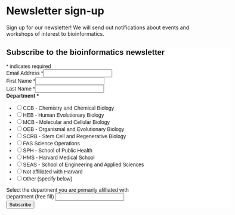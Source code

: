 # Newsletter sign-up

Sign up for our newsletter! We will send out notifications about events and workshops of interest to bioinformatics.

<div id="mc_embed_shell">
      <link href="//cdn-images.mailchimp.com/embedcode/classic-061523.css" rel="stylesheet" type="text/css">
  <style type="text/css">
        #mc_embed_signup{background:#fff; false;clear:left; font:14px Helvetica,Arial,sans-serif; width: 600px;}
        /* Add your own Mailchimp form style overrides in your site stylesheet or in this style block.
           We recommend moving this block and the preceding CSS link to the HEAD of your HTML file. */
</style>
<div id="mc_embed_signup">
    <form action="https://harvard.us11.list-manage.com/subscribe/post?u=0f55789a3c19c26eaa5f369e0&amp;id=787777b77c&amp;f_id=000315e1f0" method="post" id="mc-embedded-subscribe-form" name="mc-embedded-subscribe-form" class="validate" target="_self" novalidate="">
        <div id="mc_embed_signup_scroll"><h2>Subscribe to the bioinformatics newsletter</h2>
            <div class="indicates-required"><span class="asterisk">*</span> indicates required</div>
            <div class="mc-field-group"><label for="mce-EMAIL">Email Address <span class="asterisk">*</span></label><input type="email" name="EMAIL" class="required email" id="mce-EMAIL" required="" value=""></div><div class="mc-field-group"><label for="mce-FNAME">First Name <span class="asterisk">*</span></label><input type="text" name="FNAME" class="required text" id="mce-FNAME" required="" value=""></div><div class="mc-field-group"><label for="mce-LNAME">Last Name <span class="asterisk">*</span></label><input type="text" name="LNAME" class="required text" id="mce-LNAME" required="" value=""></div><div class="mc-field-group input-group"><strong>Department <span class="asterisk">*</span></strong><ul><li><input type="radio" name="MMERGE3" id="mce-MMERGE30" value="CCB - Chemistry and Chemical Biology"><label for="mce-MMERGE30">CCB - Chemistry and Chemical Biology</label></li><li><input type="radio" name="MMERGE3" id="mce-MMERGE31" value="HEB - Human Evolutionary Biology"><label for="mce-MMERGE31">HEB - Human Evolutionary Biology</label></li><li><input type="radio" name="MMERGE3" id="mce-MMERGE32" value="MCB - Molecular and Cellular Biology"><label for="mce-MMERGE32">MCB - Molecular and Cellular Biology</label></li><li><input type="radio" name="MMERGE3" id="mce-MMERGE33" value="OEB - Organismal and Evolutionary Biology"><label for="mce-MMERGE33">OEB - Organismal and Evolutionary Biology</label></li><li><input type="radio" name="MMERGE3" id="mce-MMERGE34" value="SCRB - Stem Cell and Regenerative Biology"><label for="mce-MMERGE34">SCRB - Stem Cell and Regenerative Biology</label></li><li><input type="radio" name="MMERGE3" id="mce-MMERGE35" value="FAS Science Operations"><label for="mce-MMERGE35">FAS Science Operations</label></li><li><input type="radio" name="MMERGE3" id="mce-MMERGE36" value="SPH - School of Public Health"><label for="mce-MMERGE36">SPH - School of Public Health</label></li><li><input type="radio" name="MMERGE3" id="mce-MMERGE37" value="HMS - Harvard Medical School"><label for="mce-MMERGE37">HMS - Harvard Medical School</label></li><li><input type="radio" name="MMERGE3" id="mce-MMERGE38" value="SEAS - School of Engineering and Applied Sciences"><label for="mce-MMERGE38">SEAS - School of Engineering and Applied Sciences</label></li><li><input type="radio" name="MMERGE3" id="mce-MMERGE39" value="Not affiliated with Harvard"><label for="mce-MMERGE39">Not affiliated with Harvard</label></li><li><input type="radio" name="MMERGE3" id="mce-MMERGE310" value="Other (specify below)"><label for="mce-MMERGE310">Other (specify below)</label></li></ul><span id="mce-MMERGE3-HELPERTEXT" class="helper_text">Select the department you are primarily afilliated with</span></div><div class="mc-field-group"><label for="mce-MMERGE4">Department (free fill) </label><input type="text" name="MMERGE4" class=" text" id="mce-MMERGE4" value=""></div>
        <div id="mce-responses" class="clear">
            <div class="response" id="mce-error-response" style="display: none;"></div>
            <div class="response" id="mce-success-response" style="display: none;"></div>
        </div><div style="position: absolute; left: -5000px;" aria-hidden="true"><input type="text" name="b_0f55789a3c19c26eaa5f369e0_787777b77c" tabindex="-1" value=""></div><div class="clear"><input type="submit" name="subscribe" id="mc-embedded-subscribe" class="button" value="Subscribe"></div>
    </div>
</form>
</div>
</div>

